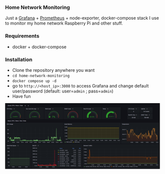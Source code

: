 ### Home Network Monitoring

Just a [Grafana](https://grafana.com/) + [Prometheus](https://prometheus.io/) + node-exporter, docker-compose stack I use to monitor my home network Raspberry Pi and other stuff.

### Requirements
- docker + docker-compose

### Installation
- Clone the repository anywhere you want
- `cd home-network-monitoring`
- `docker compose up -d`
- go to `http://<host_ip>:3000` to access Grafana and change default user/password (default: user=`admin` ; pass=`admin`)
- Have fun

<img src="https://raw.githubusercontent.com/AlexPresso/home-network-monitoring/main/.assets/dashboard.png">
